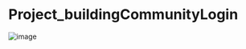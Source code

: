 
# Project_buildingCommunityLogin

![image](https://user-images.githubusercontent.com/82137367/142790103-ceca64b9-2104-4604-9b6b-1fd7fd1d62eb.png)
